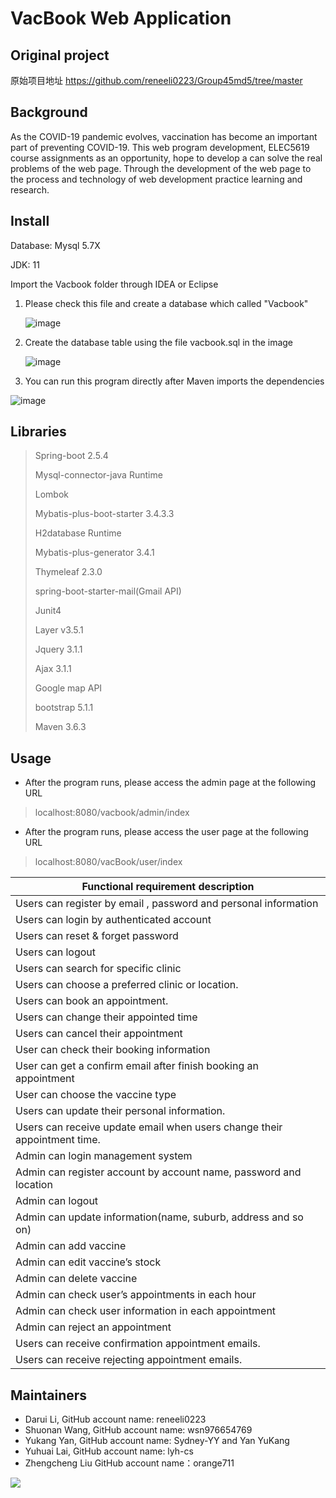 #  VacBook Web Application


## Original project
原始项目地址
https://github.com/reneeli0223/Group45md5/tree/master


## Background

As the COVID-19 pandemic evolves, vaccination has become an important part of preventing COVID-19. This web program development, ELEC5619 course assignments as an opportunity, hope to develop a can solve the real problems of the web page. Through the development of the web page to the process and technology of web development practice learning and research.  

## Install

Database: Mysql 5.7X

JDK: 11



Import the Vacbook folder through IDEA or Eclipse  

1. Please check this file and create a database which called "Vacbook"

   ![image](https://github.com/reneeli0223/Group45md5/blob/master/src/main/resources/static/readme/image-20211018220842085.png?raw=true)

2. Create the database table using the file vacbook.sql in the image

   ![image](https://github.com/reneeli0223/Group45md5/blob/master/src/main/resources/static/readme/image-20211018214934823.png?raw=true)

3. You can run this program directly after Maven imports the dependencies

![image](https://github.com/reneeli0223/Group45md5/blob/master/src/main/resources/static/readme/image-20211018215916563.png?raw=true)


## Libraries

> Spring-boot 2.5.4
> 
> Mysql-connector-java Runtime
> 
>Lombok
>
>Mybatis-plus-boot-starter 3.4.3.3
>
>H2database Runtime
>
>Mybatis-plus-generator 3.4.1
>
> Thymeleaf 2.3.0
> 
> spring-boot-starter-mail(Gmail API)
> 
> Junit4 
> 
> Layer v3.5.1
> 
>Jquery 3.1.1
> 
> Ajax 3.1.1
> 
> Google map API
> 
> bootstrap 5.1.1
> 
> Maven 3.6.3
> 
> 


## Usage

- After the program runs, please access the admin page at the following URL

> localhost:8080/vacbook/admin/index

- After the program runs, please access the user page at the following URL

> localhost:8080/vacBook/user/index



| **Functional requirement description**                       |
| ------------------------------------------------------------ |
| Users can register by email , password and personal information |
| Users can login by authenticated account                     |
| Users can reset & forget password                            |
| Users can logout                                             |
| Users can search for specific clinic                         |
| Users can choose a preferred clinic or location.             |
| Users can book an appointment.                               |
| Users can change their appointed time                        |
| Users can cancel their appointment                           |
| User can check their booking information                     |
| User can get a confirm email after finish booking an appointment |
| User can choose the vaccine type                             |
| Users can update their personal information.                 |
| Users can receive   update email when users change their appointment time. |
| Admin can login management system                            |
| Admin can register account by account name, password and location |
| Admin  can logout                                            |
| Admin can update information(name, suburb, address and so on) |
| Admin can add vaccine                                        |
| Admin can edit vaccine’s stock                               |
| Admin can delete vaccine                                     |
| Admin can check user’s appointments in each hour             |
| Admin can check user information in each appointment         |
| Admin can reject an appointment                              |
| Users can receive confirmation appointment emails.           |
| Users can receive rejecting appointment emails.              |



## Maintainers

- Darui Li, GitHub account name: reneeli0223
- Shuonan Wang, GitHub account name: wsn976654769
- Yukang Yan, GitHub account name: Sydney-YY and Yan YuKang
- Yuhuai Lai, GitHub account name: lyh-cs
- Zhengcheng Liu GitHub account name：orange711

<a href="https://github.com/reneeli0223/Group45md5/graphs/contributors">
  <img src="https://contrib.rocks/image?repo=reneeli0223/Group45md5" />
</a>






